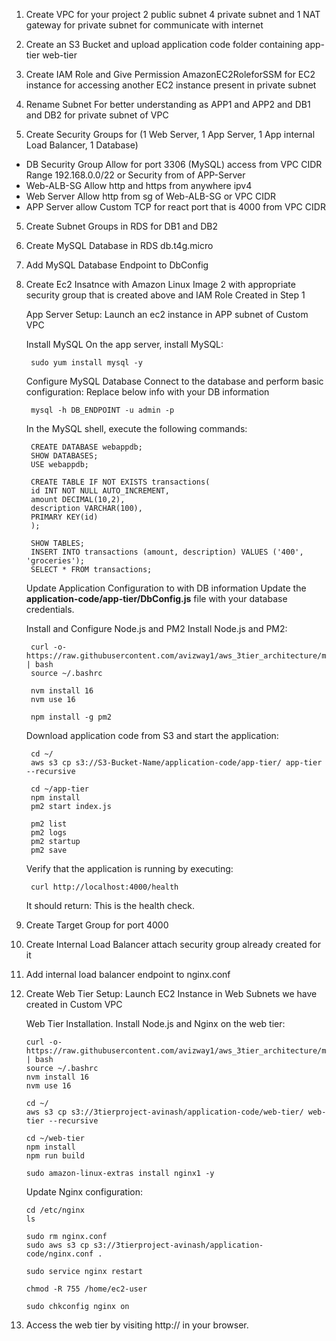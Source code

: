 1. Create VPC for your project 2 public subnet 4 private subnet and 1 NAT gateway for private subnet for communicate with internet

2. Create an S3 Bucket and upload application code folder containing app-tier web-tier

3. Create IAM Role and Give Permission AmazonEC2RoleforSSM for EC2 instance for accessing another EC2 instance present in private subnet

4. Rename Subnet For better understanding as APP1 and APP2 and DB1 and DB2 for private subnet of VPC

7. Create Security Groups for (1 Web Server, 1 App Server, 1 App internal Load Balancer, 1 Database)
- DB Security Group Allow for port 3306 (MySQL) access from VPC CIDR Range 192.168.0.0/22 or Security from of APP-Server
- Web-ALB-SG Allow http and https from anywhere ipv4
- Web Server Allow http from sg of Web-ALB-SG or VPC CIDR
- APP Server allow Custom TCP for react port that is 4000 from VPC CIDR

5. Create Subnet Groups in RDS for DB1 and DB2

6. Create MySQL Database in RDS db.t4g.micro
 
7. Add MySQL Database Endpoint to DbConfig

8. Create Ec2 Insatnce with Amazon Linux Image 2 with appropriate security group that is created above and IAM Role Created in Step 1

    App Server Setup: Launch an ec2 instance in APP subnet of Custom VPC

    Install MySQL
    On the app server, install MySQL:

        sudo yum install mysql -y
    
    Configure MySQL Database
    Connect to the database and perform basic configuration: Replace below info with your DB information

        mysql -h DB_ENDPOINT -u admin -p
    
    In the MySQL shell, execute the following commands:

        CREATE DATABASE webappdb;
        SHOW DATABASES;
        USE webappdb;

        CREATE TABLE IF NOT EXISTS transactions(
        id INT NOT NULL AUTO_INCREMENT,
        amount DECIMAL(10,2),
        description VARCHAR(100),
        PRIMARY KEY(id)
        );

        SHOW TABLES;
        INSERT INTO transactions (amount, description) VALUES ('400', 'groceries');
        SELECT * FROM transactions;

    Update Application Configuration to with DB information
    Update the **application-code/app-tier/DbConfig.js** file with your database credentials.

    Install and Configure Node.js and PM2
    Install Node.js and PM2:

        curl -o- https://raw.githubusercontent.com/avizway1/aws_3tier_architecture/main/install.sh | bash
        source ~/.bashrc

        nvm install 16
        nvm use 16

        npm install -g pm2

    Download application code from S3 and start the application:

        cd ~/
        aws s3 cp s3://S3-Bucket-Name/application-code/app-tier/ app-tier --recursive

        cd ~/app-tier
        npm install
        pm2 start index.js

        pm2 list
        pm2 logs
        pm2 startup
        pm2 save

    Verify that the application is running by executing:

        curl http://localhost:4000/health

    It should return: This is the health check.

9. Create Target Group for port 4000

10. Create Internal Load Balancer attach security group already created for it

11. Add internal load balancer endpoint to nginx.conf

12. Create Web Tier Setup: Launch EC2 Instance in Web Subnets we have created in Custom VPC
    
    Web Tier Installation.
    Install Node.js and Nginx on the web tier:

        curl -o- https://raw.githubusercontent.com/avizway1/aws_3tier_architecture/main/install.sh | bash
        source ~/.bashrc
        nvm install 16
        nvm use 16

        cd ~/
        aws s3 cp s3://3tierproject-avinash/application-code/web-tier/ web-tier --recursive
        
        cd ~/web-tier
        npm install
        npm run build
        
        sudo amazon-linux-extras install nginx1 -y

    Update Nginx configuration:

        cd /etc/nginx
        ls

        sudo rm nginx.conf
        sudo aws s3 cp s3://3tierproject-avinash/application-code/nginx.conf .

        sudo service nginx restart

        chmod -R 755 /home/ec2-user

        sudo chkconfig nginx on

 13. Access the web tier by visiting http://<Web-Server-Public-IP> in your browser.